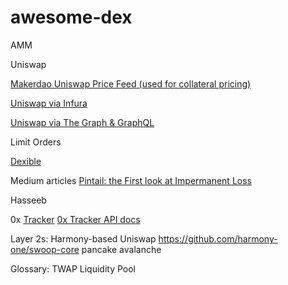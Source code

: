 # awesome-dex

AMM



Uniswap

[Makerdao Uniswap Price Feed (used for collateral pricing)](https://github.com/makerdao/uniswap-price-feed)

[Uniswap via Infura](https://blog.infura.io/frontend-dapp-development-2/)

[Uniswap via The Graph & GraphQL](https://messari.io/article/retrieving-uniswap-trades-using-the-graph)


Limit  Orders

[Dexible](https://buidlhub.gitbook.io/dexible/)



Medium articles
[Pintail: the First look at Impermanent Loss](https://pintail.medium.com/uniswap-a-good-deal-for-liquidity-providers-104c0b6816f2)

Hasseeb



0x
[Tracker](https://0xtracker.com/)
[0x Tracker API docs](https://docs.0xtracker.com/api-reference/introduction)




Layer 2s:
Harmony-based Uniswap https://github.com/harmony-one/swoop-core
pancake
avalanche


Glossary:
TWAP
Liquidity Pool
